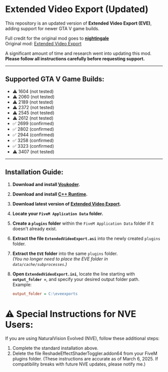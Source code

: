 # Extended Video Export (Updated)

This repository is an updated version of **Extended Video Export (EVE)**, adding support for newer GTA V game builds.

Full credit for the original mod goes to **[nightingale](https://www.gta5-mods.com/users/nightingale)**  
Original mod: [Extended Video Export](https://www.gta5-mods.com/scripts/extended-video-export)

A significant amount of time and research went into updating this mod. **Please follow all instructions carefully before requesting support.**

---

## Supported GTA V Game Builds:

- ⚠️ 1604 (not tested)
- ⚠️ 2060 (not tested)
- ⚠️ 2189 (not tested)
- ⚠️ 2372 (not tested)
- ⚠️ 2545 (not tested)
- ⚠️ 2612 (not tested)
- ✅ 2699 (confirmed)
- ✅ 2802 (confirmed)
- ✅ 2944 (confirmed)
- ✅ 3258 (confirmed)
- ✅ 3323 (confirmed)
- ⚠️ 3407 (not tested)

---

## Installation Guide:

1. **Download and install [Voukoder](https://github.com/Vouk/voukoder/releases).**

2. **Download and install [C++ Runtime](https://aka.ms/vs/17/release/vc_redist.x64.exe).**

3. **Download latest version of [Extended Video Export](https://github.com/MiffedLyric559/EVE-FiveM/releases/latest).**

4. **Locate your `FiveM Application Data` folder.**

5. **Create a `plugins` folder** within the `FiveM Application Data` folder if it doesn't already exist.

6. **Extract the file `ExtendedVideoExport.asi`** into the newly created `plugins` folder.

7. **Extract the `EVE` folder** into the same `plugins` folder.  
   *(You no longer need to place the EVE folder in `data/cache/subprocesses`.)*

8. **Open `ExtendedVideoExport.ini`**, locate the line starting with **`output_folder =`**, and specify your desired output folder path.  
   Example:
   ```ini
   output_folder = C:\eveexports

# ⚠️ Special Instructions for NVE Users:
If you are using NaturalVision Evolved (NVE), follow these additional steps:

1. Complete the standard installation above.
2. Delete the file ReshadeEffectShaderToggler.addon64 from your FiveM plugins folder.
(These instructions are accurate as of March 6, 2025. If compatibility breaks with future NVE updates, please notify me.)

